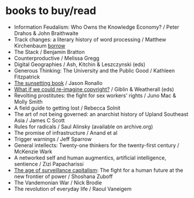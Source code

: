 # books to buy/read

* Information Feudalism: Who Owns the Knowledge Economy? / Peter Drahos & John Braithwaite
* Track changes: a literary history of word processing / Matthew Kirchenbaum [borrow](https://github.com/hughrun/autodidact/issues/1)
* The Stack / Benjamin Bratton
* Counterproductive / Melissa Gregg
* Digital Geographies / Ash, Kitchin & Leszczynski (eds)
* Generous Thinking: The University and the Public Good / Kathleen Fitzpatrick
* [The sunsetting book](https://ronallo.com/sunsetting-book/) / Jason Ronallo
* [What if we could re-imagine copyright?](http://press-files.anu.edu.au/downloads/press/n2190/pdf/book.pdf) / Giblin & Weatherall (eds)
* Revolting prostitutes: the fight for sex workers' rights / Juno Mac & Molly Smith
* A field guide to getting lost / Rebecca Solnit
* The art of not being governed: an anarchist history of Upland Southeast Asia / James C Scott
* Rules for radicals / Saul Alinsky (available on archive.org)
* The promise of infrastructure / Anand et al
* Trigger warnings / Jeff Sparrow
* General intellects: Twenty-one thinkers for the twenty-first century / McKenzie Wark
* A networked self and human augmentics, artificial intelligence, sentience / Zizi Papacharissi
* [The age of surveillance capitalism](https://www.publicaffairsbooks.com/titles/shoshana-zuboff/the-age-of-surveillance-capitalism/9781610395694/): The fight for a human future at the new frontier of power  / Shoshana Zuboff
* The Vandemonian War / Nick Brodie
* The revolution of everyday life / Raoul Vaneigem
